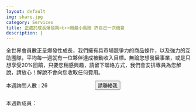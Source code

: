 ```yaml
---
layout: default
img: share.jpg
category: Services
title: 正處於成長爆發期<br>用最小風險 許自己一次機會
description: |
---
```

全世界會員數正呈爆發性成長，我們擁有具市場競爭力的商品條件，以及強力的互助圑隊，平均每一週就有一位夥伴達成被動收入目標。無論您想發展事業，或是只想享受20%回饋，只要您稍感興趣，請留下聯絡方式，我們會安排專員為您解說，請放心！解說不會向您收取任何費用。


本週詢問人數 : 26&emsp;&emsp;&emsp;&emsp;&emsp;&emsp;&emsp;&emsp;&emsp;
<input type="button" value="請聯絡我" onclick="location.href='mailto:liang751215@gmail.com?subject=我有與趣了解Saivian&body=您的大名:%0D%0A聯絡方式:%0D%0A'"><br>
<script src="js/temp.js"></script>
<br>
<marquee direction="down" scrollamount="1" height="40">

誠摰歡迎 台中縣 小吳 成為 全球旅遊會員<br>
誠摰歡迎 新北市 蘇小姐 成為 零售商場會員<br>
誠摰歡迎 新北市 陳小姐 成為 零售商場會員<br>
誠摰歡迎 宜蘭市 Elaine 成為 全球旅遊會員<br>
誠摰歡迎 台北市 coco 成為 全球旅遊會員<br>
誠摰歡迎 台北市 林先生 成為 零售商場會員<br>
誠摰歡迎 新竹市 Elsa 成為 全球旅遊會員<br>
誠摰歡迎 高雄縣 Kevin高 成為 全球旅遊會員<br>
本週新成員：<br>
</marquee>